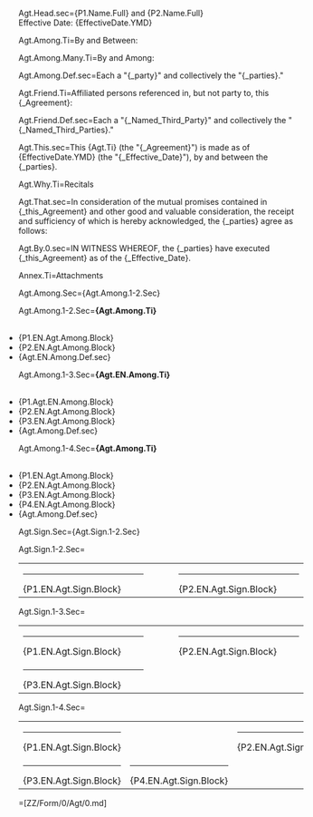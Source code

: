 Agt.Head.sec={P1.Name.Full} and {P2.Name.Full}<br>Effective Date: {EffectiveDate.YMD}

Agt.Among.Ti=By and Between:

Agt.Among.Many.Ti=By and Among:

Agt.Among.Def.sec=Each a "{_party}" and collectively the "{_parties}."

Agt.Friend.Ti=Affiliated persons referenced in, but not party to, this {_Agreement}:

Agt.Friend.Def.sec=Each a "{_Named_Third_Party}" and collectively the "{_Named_Third_Parties}."

Agt.This.sec=This {Agt.Ti} (the "{_Agreement}") is made as of {EffectiveDate.YMD} (the "{_Effective_Date}"), by and between the {_parties}.

Agt.Why.Ti=Recitals

Agt.That.sec=In consideration of the mutual promises contained in {_this_Agreement} and other good and valuable consideration, the receipt and sufficiency of which is hereby acknowledged, the {_parties} agree as follows:

Agt.By.0.sec=IN WITNESS WHEREOF, the {_parties} have executed {_this_Agreement} as of the {_Effective_Date}.

Annex.Ti=Attachments

Agt.Among.Sec={Agt.Among.1-2.Sec}

Agt.Among.1-2.Sec=<b>{Agt.Among.Ti}</b><br><br><ul style="padding-left: 0"><li>{P1.EN.Agt.Among.Block}<br></li><li>{P2.EN.Agt.Among.Block}<br></li><li>{Agt.EN.Among.Def.sec}</li></ul>

Agt.Among.1-3.Sec=<b>{Agt.EN.Among.Ti}</b><br><br><ul style="padding-left: 0"><li>{P1.Agt.EN.Among.Block}<br></li><li>{P2.EN.Agt.Among.Block}<br></li><li>{P3.EN.Agt.Among.Block}<br></li><li>{Agt.Among.Def.sec}</li></ul>

Agt.Among.1-4.Sec=<b>{Agt.Among.Ti}</b><br><br><ul style="padding-left: 0"><li>{P1.EN.Agt.Among.Block}<br></li><li>{P2.EN.Agt.Among.Block}<br></li><li>{P3.EN.Agt.Among.Block}<br></li><li>{P4.EN.Agt.Among.Block}<br></li><li>{Agt.Among.Def.sec}</li></ul>

Agt.Sign.Sec={Agt.Sign.1-2.Sec}

Agt.Sign.1-2.Sec=<table><tr><td valign="top" width="300px"><hr>{P1.EN.Agt.Sign.Block}</td><td width="100px"></td><td valign="top" width="300px"><hr>{P2.EN.Agt.Sign.Block}</td></tr></table>

Agt.Sign.1-3.Sec=<table><tr><td valign="top" width="300px"><hr>{P1.EN.Agt.Sign.Block}</td><td width="100px"></td><td valign="top" width="300px"><hr>{P2.EN.Agt.Sign.Block}</td></tr><tr><td valign="top" width="300px"><hr>{P3.EN.Agt.Sign.Block}</td></tr></table>

Agt.Sign.1-4.Sec=<table><tr><td valign="top" width="300px"><hr>{P1.EN.Agt.Sign.Block}</td><td width="100px"></td><td valign="top" width="300px"><hr>{P2.EN.Agt.Sign.Block}</td></tr><tr><td valign="top" width="300px"><hr>{P3.EN.Agt.Sign.Block}</td><td valign="top" width="300px"><hr>{P4.EN.Agt.Sign.Block}</td></tr></table>  

=[ZZ/Form/0/Agt/0.md]